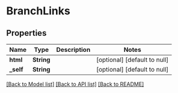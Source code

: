 # BranchLinks

## Properties
Name | Type | Description | Notes
------------ | ------------- | ------------- | -------------
**html** | **String** |  | [optional] [default to null]
**_self** | **String** |  | [optional] [default to null]

[[Back to Model list]](../README.md#documentation-for-models) [[Back to API list]](../README.md#documentation-for-api-endpoints) [[Back to README]](../README.md)


